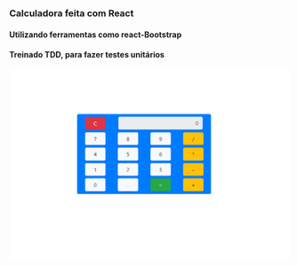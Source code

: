 ### Calculadora feita com React

#### Utilizando ferramentas como react-Bootstrap
#### Treinado TDD, para fazer testes unitários

[![Imagem de uma calculadora](bg_md_calc.png)](https://react-calculadora-eduardo.netlify.app/)